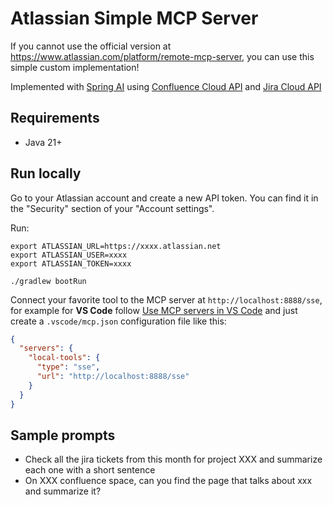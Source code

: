 # Atlassian Simple MCP Server

If you cannot use the official version at https://www.atlassian.com/platform/remote-mcp-server, you can use this simple custom implementation!

Implemented with [Spring AI](https://spring.io/projects/spring-ai) using [Confluence Cloud API](https://developer.atlassian.com/cloud/confluence/rest/v3/intro/#about) and [Jira Cloud API](https://developer.atlassian.com/cloud/jira/platform/rest/v3/intro/#about)

## Requirements

* Java 21+

## Run locally

Go to your Atlassian account and create a new API token. You can find it in the "Security" section of your "Account settings".

Run:
```shell
export ATLASSIAN_URL=https://xxxx.atlassian.net
export ATLASSIAN_USER=xxxx
export ATLASSIAN_TOKEN=xxxx

./gradlew bootRun
```

Connect your favorite tool to the MCP server at `http://localhost:8888/sse`, for example for **VS Code** follow [Use MCP servers in VS Code](https://code.visualstudio.com/docs/copilot/chat/mcp-servers) and just create a `.vscode/mcp.json` configuration file like this:
```json
{
  "servers": {
    "local-tools": {
      "type": "sse",
      "url": "http://localhost:8888/sse"
    }
  }
}
```

## Sample prompts

* Check all the jira tickets from this month for project XXX and summarize each one with a short sentence
* On XXX confluence space, can you find the page that talks about xxx and summarize it?

